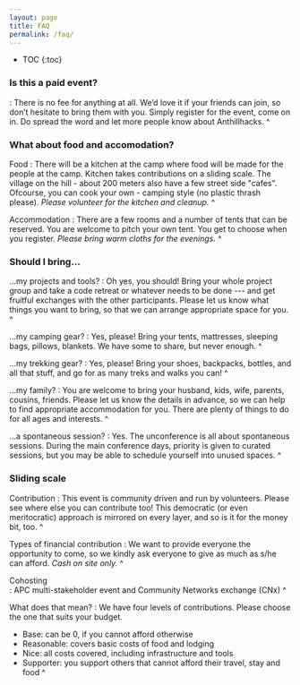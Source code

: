 ```yaml
---
layout: page
title: FAQ
permalink: /faq/
---
```


* TOC
{:toc}

### Is this a paid event?

: There is no fee for anything at all. We’d love it if your friends can join, so don’t hesitate to bring them with you. Simply register for the event, come on in. Do spread the word and let more people know about Anthillhacks.
^

### What about food and accomodation?

Food
: There will be a kitchen at the camp where food will be made for the people at the camp. Kitchen takes contributions on a sliding scale. The village on the hill - about 200 meters also have a few street side "cafes". Ofcourse, you can cook your own - camping style (no plastic thrash please). *Please volunteer for the kitchen and cleanup.*
^

Accommodation
: There are a few rooms and a number of tents that can be reserved. You are welcome to pitch your own tent. You get to choose when you register. *Please bring warm cloths for the evenings.* 
^

### Should I bring...

...my projects and tools?
: Oh yes, you should!  Bring your whole project group and take a code retreat or
  whatever needs to be done --- and get fruitful exchanges with the other
  participants.  Please let us know what things you want to bring, so that we
  can arrange appropriate space for you.
^

...my camping gear?
: Yes, please!  Bring your tents, mattresses, sleeping bags, pillows, blankets.
  We have some to share, but never enough.
^

...my trekking gear?
: Yes, please!  Bring your shoes, backpacks, bottles, and all that stuff, and go
  for as many treks and walks you can!
^

...my family?
: You are welcome to bring your husband, kids, wife, parents, cousins, friends.
  Please let us know the details in advance, so we can help to find appropriate
  accommodation for you.  There are plenty of things to do for all ages and
  interests.
^

...a spontaneous session?
: Yes.  The unconference is all about spontaneous sessions.  During the main
  conference days, priority is given to curated sessions, but you may be able to
  schedule yourself into unused spaces.
^

### Sliding scale


Contribution
: This event is community driven and run by volunteers. Please see where else
  you can contribute too! This democratic (or even meritocratic) approach is mirrored
  on every layer, and so is it for the money bit, too.
^


Types of financial contribution
: We want to provide everyone the opportunity to come, so we kindly ask everyone to
  give as much as s/he can afford.
  *Cash on site only.*
^


Cohosting  
: APC multi-stakeholder event and Community Networks exchange (CNx) 
^

What does that mean?
: We have four levels of contributions. Please choose the one that suits your budget.

  * Base: can be 0, if you cannot afford otherwise
  * Reasonable: covers basic costs of food and lodging
  * Nice: all costs covered, including infrastructure and tools
  * Supporter: you support others that cannot afford their travel, stay and food
^
